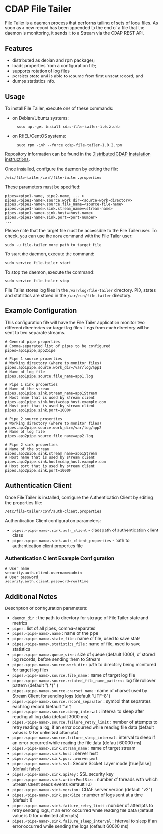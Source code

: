 # CDAP File Tailer

File Tailer is a daemon process that performs tailing of sets of local files. 
As soon as a new record has been appended to the end of a file that the daemon is monitoring, 
it sends it to a Stream via the CDAP REST API.

## Features

- distributed as debian and rpm packages;
- loads properties from a configuration file;
- supports rotation of log files;
- persists state and is able to resume from first unsent record; and
- dumps statistics info.

## Usage

To install File Tailer, execute one of these commands:
 
- on Debian/Ubuntu systems:

        sudo apt-get install cdap-file-tailer-1.0.2.deb

- on RHEL/CentOS systems:

        sudo rpm -ivh --force cdap-file-tailer-1.0.2.rpm

Repository information can be found in the
[Distributed CDAP Installation instructions](http://docs.cask.co/cdap/current/en/admin-manual/installation/installation.html#packaging).

Once installed, configure the daemon by editing the file:

    /etc/file-tailer/conf/file-tailer.properties

These parameters must be specified:

    pipes=<pipe1-name, pipe2-name, ... >
    pipes.<pipe1-name>.source.work_dir=<source-work-directory>
    pipes.<pipe1-name>.source.file_name=<source-file-name>
    pipes.<pipe1-name>.sink.stream_name=<stream-name>
    pipes.<pipe1-name>.sink.host=<host-name>
    pipes.<pipe1-name>.sink.port=<port-number>
    ...

Please note that the target file must be accessible to the File Tailer user.
To check, you can use the ```more``` command with the File Tailer user:

    sudo -u file-tailer more path_to_target_file

To start the daemon, execute the command:

    sudo service file-tailer start

To stop the daemon, execute the command:

    sudo service file-tailer stop

File Tailer stores log files in the ```/var/log/file-tailer``` directory.
PID, states and statistics are stored in the ```/var/run/file-tailer``` directory.
 
## Example Configuration

This configuration file will have the File Tailer application monitor two different directories for target log files.
Logs from each directory will be sent to two separate streams.

    # General pipe properties 
    # Comma-separated list of pipes to be configured
    pipes=app1pipe,app2pipe
    
    # Pipe 1 source properties
    # Working directory (where to monitor files)
    pipes.app1pipe.source.work_dir=/var/log/app1
    # Name of log file
    pipes.app1pipe.source.file_name=app1.log
    
    # Pipe 1 sink properties
    # Name of the stream
    pipes.app1pipe.sink.stream_name=app1Stream
    # Host name that is used by stream client
    pipes.app1pipe.sink.host=cdap_host.example.com
    # Host port that is used by stream client
    pipes.app1pipe.sink.port=10000

    # Pipe 2 source properties
    # Working directory (where to monitor files)
    pipes.app2pipe.source.work_dir=/var/log/app2
    # Name of log file
    pipes.app2pipe.source.file_name=app2.log

    # Pipe 2 sink properties
    # Name of the stream
    pipes.app2pipe.sink.stream_name=app1Stream
    # Host name that is used by stream client
    pipes.app2pipe.sink.host=cdap_host.example.com
    # Host port that is used by stream client
    pipes.app2pipe.sink.port=10000

## Authentication Client

Once File Tailer is installed, configure the Authentication Client by editing the properties file:

    /etc/file-tailer/conf/auth-client.properties

Authentication Client configuration parameters:

- ```pipes.<pipe-name>.sink.auth_client``` - classpath of authentication client class
- ```pipes.<pipe-name>.sink.auth_client_properties``` - path to authentication client properties file

### Authentication Client Example Configuration

    # User name
    security.auth.client.username=admin
    # User password
    security.auth.client.password=realtime

## Additional Notes

Description of configuration parameters:

- ```daemon_dir``` : the path to directory for storage of File Tailer state and metrics
- ```pipes``` : list of all pipes, comma-separated
- ```pipes.<pipe-name>.name``` : name of the pipe
- ```pipes.<pipe-name>.state_file``` : name of file, used to save state
- ```pipes.<pipe-name>.statistics_file``` : name of file, used to save statistics
- ```pipes.<pipe-name>.queue_size``` : size of queue (default 1000), of stored log records, before sending them to Stream
- ```pipes.<pipe-name>.source.work_dir``` : path to directory being monitored for target log files
- ```pipes.<pipe-name>.source.file_name``` : name of target log file
- ```pipes.<pipe-name>.source.rotated_file_name_pattern``` : log file rollover pattern (default "(.*)" )
- ```pipes.<pipe-name>.source.charset_name``` : name of charset used by Stream Client for sending logs (default "UTF-8")
- ```pipes.<pipe-name>.source.record_separator``` : symbol that separates each log record (default "\n")
- ```pipes.<pipe-name>.source.sleep_interval``` : interval to sleep after reading all log data (default 3000 ms)
- ```pipes.<pipe-name>.source.failure_retry_limit``` : number of attempts to retry reading a log, if an error occurred while reading file data (default value is 0 for unlimited attempts)
- ```pipes.<pipe-name>.source.failure_sleep_interval``` : interval to sleep if an error occurred while reading the file data (default 60000 ms)
- ```pipes.<pipe-name>.sink.stream_name``` : name of target stream
- ```pipes.<pipe-name>.sink.host``` : server host
- ```pipes.<pipe-name>.sink.port``` : server port
- ```pipes.<pipe-name>.sink.ssl``` : Secure Socket Layer mode \[true|false] (default false)
- ```pipes.<pipe-name>.sink.apiKey``` : SSL security key
- ```pipes.<pipe-name>.sink.writerPoolSize``` : number of threads with which Stream Client sends events (default 10)
- ```pipes.<pipe-name>.sink.version``` : CDAP server version (default "v2")
- ```pipes.<pipe-name>.sink.packSize``` : number of logs sent at a time (default 1)
- ```pipes.<pipe-name>.sink.failure_retry_limit``` : number of attempts to retry sending logs, if an error occurred while reading file data (default value is 0 for unlimited attempts)
- ```pipes.<pipe-name>.sink.failure_sleep_interval``` : interval to sleep if an error occurred while sending the logs (default 60000 ms)

